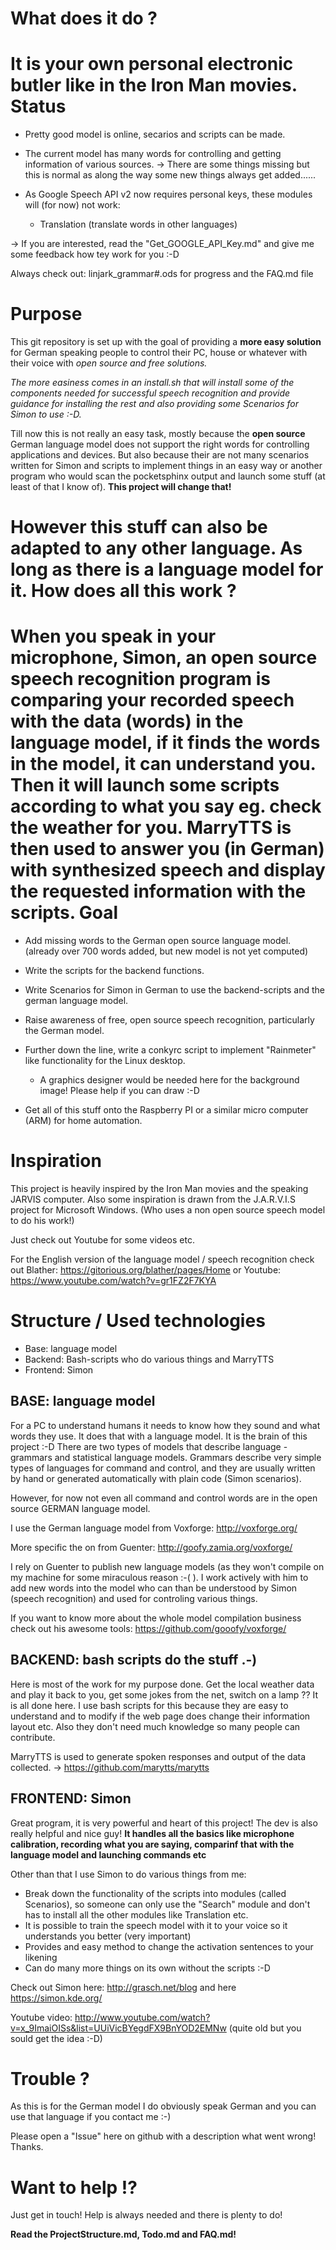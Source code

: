 What does it do ?
=======
It is your own personal electronic butler like in the Iron Man movies. 
Status
=======
- Pretty good model is online, secarios and scripts can be made.
 - The current model has many words for controlling and getting information of various sources.
 -> There are some things missing but this is normal as along the way some new things always get added......

- As Google Speech API v2 now requires personal keys, these modules will (for now) not work:
  - Translation (translate words in other languages)
 
 -> If you are interested, read the "Get_GOOGLE_API_Key.md" and give me some feedback how tey work for you :-D
 
Always check out: linjark_grammar#.ods for progress and the FAQ.md file

Purpose
========
This git repository is set up with the goal of providing a __more easy solution__ for German speaking people to control their PC, house or whatever with their voice with *open source and free solutions.*

*The more easiness comes in an install.sh that will install some of the components needed for successful speech recognition and provide guidance for installing the rest and also providing some Scenarios for Simon to use :-D.*

Till now this is not really an easy task, mostly because the __open source__ German language model does not support the right words for controlling applications and devices. But also because their are not many scenarios written for Simon and scripts to implement things in an easy way or another program who would scan the pocketsphinx output and launch some stuff (at least of that I know of). __This project will change that!__

__However this stuff can also be adapted to any other language. As long as there is a language model for it.__
How does all this work ?
=========================

When you speak in your microphone, Simon, an open source speech recognition program is comparing your recorded speech with the data (words) in the language model, if it finds the words in the model, it can understand you. Then it will launch some scripts according to what you say eg. check the weather for you. MarryTTS is then used to answer you (in German) with synthesized speech and display the requested information with the scripts.
Goal
====
- Add missing words to the German open source language model. (already over 700 words added, but new model is not yet computed)
- Write the scripts for the backend functions.
- Write Scenarios for Simon in German to use the backend-scripts and the german language model.
- Raise awareness of free, open source speech recognition, particularly the German model.

- Further down the line, write a conkyrc script to implement "Rainmeter" like functionality for the Linux desktop.
  - A graphics designer would be needed here for the background image! Please help if you can draw :-D
- Get all of this stuff onto the Raspberry PI or a similar micro computer (ARM) for home automation.

Inspiration
============
This project is heavily inspired by the Iron Man movies and the speaking JARVIS computer. Also some inspiration is drawn from the J.A.R.V.I.S project for Microsoft Windows. (Who uses a non open source speech model to do his work!)

Just check out Youtube for some videos etc. 

For the English version of the language model / speech recognition check out Blather: https://gitorious.org/blather/pages/Home or Youtube: https://www.youtube.com/watch?v=gr1FZ2F7KYA


Structure / Used technologies
=============================

- Base: language model
- Backend: Bash-scripts who do various things and MarryTTS
- Frontend: Simon 

BASE: language model
---------------------
For a PC to understand humans it needs to know how they sound and what words they use. It does that with a language model. It is the brain of this project :-D
There are two types of models that describe language - grammars and statistical language models. Grammars describe very simple types of languages for command and control, and they are usually written by hand or generated automatically with plain code (Simon scenarios). 

However, for now not even all command and control words are in the open source GERMAN language model.

I use the German language model from Voxforge: http://voxforge.org/

More specific the on from Guenter: http://goofy.zamia.org/voxforge/

I rely on Guenter to publish new language models (as they won't compile on my machine for some miraculous reason :-( ).
I work actively with him to add new words into the model who can than be understood by Simon (speech recognition) and used for controling various things.

If you want to know more about the whole model compilation business check out his awesome tools: https://github.com/gooofy/voxforge/

BACKEND: bash scripts do the stuff .-)
----------------------------------
Here is most of the work for my purpose done. Get the local weather data and play it back to you, get some jokes from the net, switch on a lamp ??
It is all done here. I use bash scripts for this because they are easy to understand and to modify if the web page does change their information layout etc. Also they don't need much knowledge so many people can contribute.

MarryTTS is used to generate spoken responses and output of the data collected. -> https://github.com/marytts/marytts

FRONTEND: Simon
-----------------

Great program, it is very powerful and heart of this project! The dev is also really helpful and nice guy! 
__It handles all the basics like microphone calibration, recording what you are saying, comparinf that with the language model and launching commands etc__

Other than that I use Simon to do various things from me:

- Break down the functionality of the scripts into modules (called Scenarios), so someone can only use the "Search" module and don't has to install all the other modules like Translation etc.
- It is possible to train the speech model with it to your voice so it understands you better (very important)
- Provides and easy method to change the activation sentences to your likening
- Can do many more things on its own without the scripts :-D

Check out Simon here: http://grasch.net/blog and here https://simon.kde.org/ 

Youtube video: http://www.youtube.com/watch?v=x_9ImaiOISs&list=UUiVicBYegdFX9BnYOD2EMNw (quite old but you sould get the idea :-D)


Trouble ?
==========

As this is for the German model I do obviously speak German and you can use that language if you contact me :-)

Please open a "Issue" here on github with a description what went wrong! Thanks.


Want to help !?
==============

Just get in touch! Help is always needed and there is plenty to do!

__Read the ProjectStructure.md, Todo.md and FAQ.md!__


